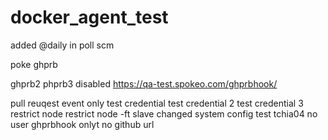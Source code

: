 # docker_agent_test


added @daily in poll scm




poke
ghprb

ghprb2
phprb3
disabled https://qa-test.spokeo.com/ghprbhook/
 
pull reuqest event only
test credential
test credential 2
test credential 3
restrict node
restrict node -ft slave
changed system config
test tchia04
no user
ghprbhook onlyt 
no github url
